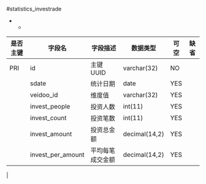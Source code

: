 #statistics_investrade
* -
 
|是否主键	|字段名	|字段描述	|数据类型	|可空	|缺省	|
| --------|-----|-----|-----|-----|-----|
|PRI|id|主键UUID|varchar(32)|NO||
||sdate|统计日期|date|YES||
||veidoo_id|维度值|varchar(32)|YES||
||invest_people|投资人数|int(11)|YES||
||invest_count|投资笔数|int(11)|YES||
||invest_amount|投资总金额|decimal(14,2)|YES||
||invest_per_amount|平均每笔成交金额|decimal(14,2)|YES||
|
